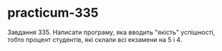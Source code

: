 # practicum-335
Завдання 335. Написати програму, яка вводить "якiсть" успiшностi, тобто процент студентiв, якi склали всi екзамени на 5 i 4.
